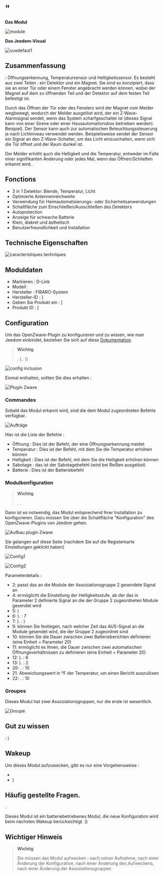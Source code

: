 # "

**Das Modul**

![module](images/dlink.dchz110/module.jpg)

**Das Jeedom-Visual**

![vuedefaut1](images/dlink.dchz110/vuedefaut1.jpg)

## Zusammenfassung

 : Öffnungserkennung, Temperatursensor und Helligkeitssensor. Es besteht aus zwei Teilen : ein Detektor und ein Magnet. Sie sind so konzipiert, dass sie an einer Tür oder einem Fenster angebracht werden können, wobei der Magnet auf dem zu öffnenden Teil und der Detektor auf dem festen Teil befestigt ist.

Durch das Öffnen der Tür oder des Fensters wird der Magnet vom Melder wegbewegt, wodurch der Melder ausgelöst wird, der ein Z-Wave-Alarmsignal sendet, wenn das System scharfgeschaltet ist (dieses Signal kann von einer Sirene oder einer Hausautomationsbox betrieben werden). Beispiel). Der Sensor kann auch zur automatischen Beleuchtungssteuerung je nach Lichtniveau verwendet werden. Beispielsweise sendet der Sensor ein Signal an den Z-Wave-Schalter, um das Licht einzuschalten, wenn sich die Tür öffnet und der Raum dunkel ist.

Der Melder erhöht auch die Helligkeit und die Temperatur, entweder im Falle einer signifikanten Änderung oder jedes Mal, wenn das Öffnen/Schließen erkannt wird. .

## Fonctions

-   3 in 1 Detektor: Blende, Temperatur, Licht
-   Optimierte Antennenreichweite
-   Verwendung für Heimautomatisierungs- oder Sicherheitsanwendungen
-   Schaltfläche zum Einschließen/Ausschließen des Detektors
-   Autoprotection
-   Anzeige für schwache Batterie
-   Klein, diskret und ästhetisch
-   Benutzerfreundlichkeit und Installation

## Technische Eigenschaften

 [](http://www.dlink.com/-/media/Consumer_Products/DCH/DCH%20Z110/Datasheet/DCH_Z110_Datasheet_FR.pdf)

 [](http://www.kafkas.gr/uploads/Pdf/182732/DCH-Z120_183010381_01_Z02.PDF)

![caracteristiques techniques](images/dlink.dchz110/caracteristiques_techniques.jpg)

## Moduldaten

-   Markieren : D-Link
-   Modell : 
-   Hersteller : FIBARO-System
-   Hersteller-ID : ]
-   Geben Sie Produkt ein : ]
-   Produkt ID : ]

## Configuration

Um das OpenZwave-Plugin zu konfigurieren und zu wissen, wie man Jeedom einbindet, beziehen Sie sich auf diese [Dokumentation](https://doc.jeedom.com/de_DE/plugins/automation%20protocol/openzwave/).

> **Wichtig**
>
> . (.. ()

![config inclusion](images/dlink.dchz110/config-inclusion.jpg)

Einmal enthalten, sollten Sie dies erhalten :

![Plugin Zwave](images/dlink.dchz110/apres_inclusion.jpg)

### Commandes

Sobald das Modul erkannt wird, sind die dem Modul zugeordneten Befehle verfügbar.

![Aufträge](images/dlink.dchz110/commandes.jpg)

Hier ist die Liste der Befehle :

-   Öffnung : Dies ist der Befehl, der eine Öffnungserkennung meldet
-   Temperatur : Dies ist der Befehl, mit dem Sie die Temperatur erhöhen können
-   Helligkeit : Dies ist der Befehl, mit dem Sie die Helligkeit erhöhen können
-   Sabotage : das ist der Sabotagebefehl (wird bei Reißen ausgelöst)
-   Batterie : Dies ist der Batteriebefehl

### Modulkonfiguration

> **Wichtig**
>
> . .

Dann ist es notwendig, das Modul entsprechend Ihrer Installation zu konfigurieren. Dazu müssen Sie über die Schaltfläche "Konfiguration" des OpenZwave-Plugins von Jeedom gehen.

![Aufbau plugin Zwave](images/plugin/bouton_configuration.jpg)

Sie gelangen auf diese Seite (nachdem Sie auf die Registerkarte Einstellungen geklickt haben)

![Config1](images/dlink.dchz110/config1.jpg)

![Config2](images/dlink.dchz110/config2.jpg)

Parameterdetails :

-   2: passt das an die Module der Assoziationsgruppe 2 gesendete Signal an
-   4: ermöglicht die Einstellung der Helligkeitsstufe, ab der das in Parameter 2 definierte Signal an die der Gruppe 2 zugeordneten Module gesendet wird
-   5: )
-   6: ).  : 7
-   7: ).  : )
-   9: können Sie festlegen, nach welcher Zeit das AUS-Signal an die Module gesendet wird, die der Gruppe 2 zugeordnet sind
-   10: können Sie die Dauer zwischen zwei Batterieberichten definieren (eine Einheit = Parameter 20)
-   11: ermöglicht es Ihnen, die Dauer zwischen zwei automatischen Öffnungsverhältnissen zu definieren (eine Einheit = Parameter 20)
-   12: ).  : 6
-   13: ).  : 2
-   20: .  : 10
-   21: Abweichungswert in °F der Temperatur, um einen Bericht auszulösen
-   22: .  : 10

### Groupes

Dieses Modul hat zwei Assoziationsgruppen, nur die erste ist wesentlich.

![Groupe](images/dlink.dchz110/groupe.jpg)

## Gut zu wissen

: )

## Wakeup

Um dieses Modul aufzuwecken, gibt es nur eine Vorgehensweise :

-   
-   )

## Häufig gestellte Fragen.

.

Dieses Modul ist ein batteriebetriebenes Modul, die neue Konfiguration wird beim nächsten Wakeup berücksichtigt. ()

## Wichtiger Hinweis

> **Wichtig**
>
> Sie müssen das Modul aufwecken : nach seiner Aufnahme, nach einer Änderung der Konfiguration, nach einer Änderung des Aufweckens, nach einer Änderung der Assoziationsgruppen
